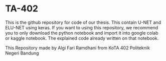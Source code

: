 # TA-402

This is the github repository for code of our thesis. This contain U-NET and ELU-NET using keras. If you want to using this repository, we recommend you to only download the python notebook and import it into google colab or kaggle notebook. The explained code already written on that notebook.

This Repository made by Algi Fari Ramdhani from KoTA 402 Politeknik Negeri Bandung